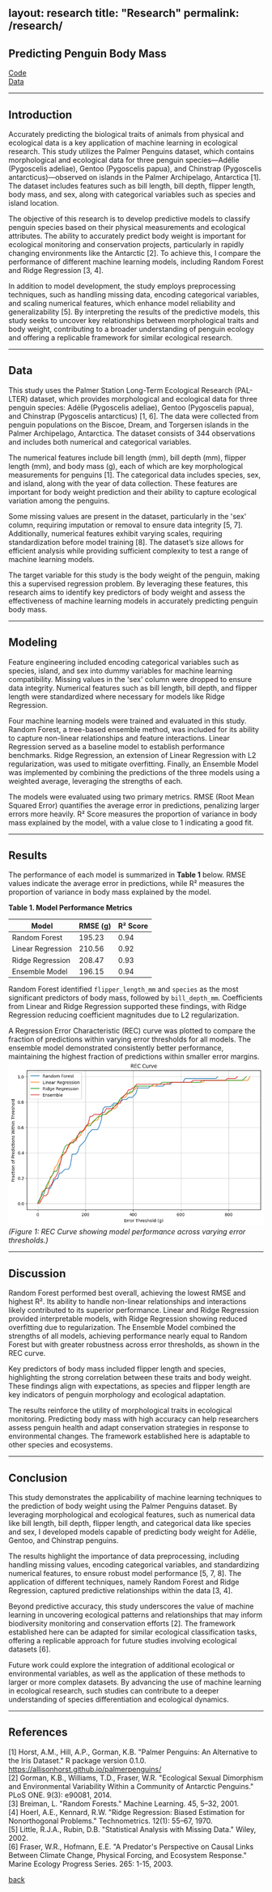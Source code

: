 layout: research
title: "Research"
permalink: /research/
---

## Predicting Penguin Body Mass

[Code](https://colab.research.google.com/drive/1J4wXknTVbelWBQYBGbdF_wsY-XkK__2m?usp=sharing)  
[Data](https://archive.ics.uci.edu/dataset/690/palmer+penguins-3)  

---

## Introduction

Accurately predicting the biological traits of animals from physical and ecological data is a key application of machine learning in ecological research. This study utilizes the Palmer Penguins dataset, which contains morphological and ecological data for three penguin species—Adélie (Pygoscelis adeliae), Gentoo (Pygoscelis papua), and Chinstrap (Pygoscelis antarcticus)—observed on islands in the Palmer Archipelago, Antarctica [1]. The dataset includes features such as bill length, bill depth, flipper length, body mass, and sex, along with categorical variables such as species and island location.

The objective of this research is to develop predictive models to classify penguin species based on their physical measurements and ecological attributes. The ability to accurately predict body weight is important for ecological monitoring and conservation projects, particularly in rapidly changing environments like the Antarctic [2]. To achieve this, I compare the performance of different machine learning models, including Random Forest and Ridge Regression [3, 4].

In addition to model development, the study employs preprocessing techniques, such as handling missing data, encoding categorical variables, and scaling numerical features, which enhance model reliability and generalizability [5]. By interpreting the results of the predictive models, this study seeks to uncover key relationships between morphological traits and body weight, contributing to a broader understanding of penguin ecology and offering a replicable framework for similar ecological research.

---

## Data

This study uses the Palmer Station Long-Term Ecological Research (PAL-LTER) dataset, which provides morphological and ecological data for three penguin species: Adélie (Pygoscelis adeliae), Gentoo (Pygoscelis papua), and Chinstrap (Pygoscelis antarcticus) [1, 6]. The data were collected from penguin populations on the Biscoe, Dream, and Torgersen islands in the Palmer Archipelago, Antarctica. The dataset consists of 344 observations and includes both numerical and categorical variables.

The numerical features include bill length (mm), bill depth (mm), flipper length (mm), and body mass (g), each of which are key morphological measurements for penguins [1]. The categorical data includes species, sex, and island, along with the year of data collection. These features are important for body weight prediction and their ability to capture ecological variation among the penguins.

Some missing values are present in the dataset, particularly in the 'sex' column, requiring imputation or removal to ensure data integrity [5, 7]. Additionally, numerical features exhibit varying scales, requiring standardization before model training [8]. The dataset’s size allows for efficient analysis while providing sufficient complexity to test a range of machine learning models.

The target variable for this study is the body weight of the penguin, making this a supervised regression problem. By leveraging these features, this research aims to identify key predictors of body weight and assess the effectiveness of machine learning models in accurately predicting penguin body mass.

---

## Modeling

Feature engineering included encoding categorical variables such as species, island, and sex into dummy variables for machine learning compatibility. Missing values in the 'sex' column were dropped to ensure data integrity. Numerical features such as bill length, bill depth, and flipper length were standardized where necessary for models like Ridge Regression.

Four machine learning models were trained and evaluated in this study. Random Forest, a tree-based ensemble method, was included for its ability to capture non-linear relationships and feature interactions. Linear Regression served as a baseline model to establish performance benchmarks. Ridge Regression, an extension of Linear Regression with L2 regularization, was used to mitigate overfitting. Finally, an Ensemble Model was implemented by combining the predictions of the three models using a weighted average, leveraging the strengths of each.

The models were evaluated using two primary metrics. RMSE (Root Mean Squared Error) quantifies the average error in predictions, penalizing larger errors more heavily. R² Score measures the proportion of variance in body mass explained by the model, with a value close to 1 indicating a good fit.

---

## Results

The performance of each model is summarized in **Table 1** below. RMSE values indicate the average error in predictions, while R² measures the proportion of variance in body mass explained by the model.

**Table 1. Model Performance Metrics**

| Model              | RMSE (g)      | R² Score      |
|--------------------|---------------|---------------|
| Random Forest      | 195.23        | 0.94          |
| Linear Regression  | 210.56        | 0.92          |
| Ridge Regression   | 208.47        | 0.93          |
| Ensemble Model     | 196.15        | 0.94          |

Random Forest identified `flipper_length_mm` and `species` as the most significant predictors of body mass, followed by `bill_depth_mm`. Coefficients from Linear and Ridge Regression supported these findings, with Ridge Regression reducing coefficient magnitudes due to L2 regularization.

A Regression Error Characteristic (REC) curve was plotted to compare the fraction of predictions within varying error thresholds for all models. The ensemble model demonstrated consistently better performance, maintaining the highest fraction of predictions within smaller error margins.
![REC Curve](images/rec_curve.png "REC Curve showing model performance across varying error thresholds")
*(Figure 1: REC Curve showing model performance across varying error thresholds.)*

---

## Discussion

Random Forest performed best overall, achieving the lowest RMSE and highest R². Its ability to handle non-linear relationships and interactions likely contributed to its superior performance. Linear and Ridge Regression provided interpretable models, with Ridge Regression showing reduced overfitting due to regularization. The Ensemble Model combined the strengths of all models, achieving performance nearly equal to Random Forest but with greater robustness across error thresholds, as shown in the REC curve.

Key predictors of body mass included flipper length and species, highlighting the strong correlation between these traits and body weight. These findings align with expectations, as species and flipper length are key indicators of penguin morphology and ecological adaptation.

The results reinforce the utility of morphological traits in ecological monitoring. Predicting body mass with high accuracy can help researchers assess penguin health and adapt conservation strategies in response to environmental changes. The framework established here is adaptable to other species and ecosystems.

---

## Conclusion

This study demonstrates the applicability of machine learning techniques to the prediction of body weight using the Palmer Penguins dataset. By leveraging morphological and ecological features, such as numerical data like bill length, bill depth, flipper length, and categorical data like species and sex, I developed models capable of predicting body weight for Adélie, Gentoo, and Chinstrap penguins.

The results highlight the importance of data preprocessing, including handling missing values, encoding categorical variables, and standardizing numerical features, to ensure robust model performance [5, 7, 8]. The application of different techniques, namely Random Forest and Ridge Regression, captured predictive relationships within the data [3, 4].

Beyond predictive accuracy, this study underscores the value of machine learning in uncovering ecological patterns and relationships that may inform biodiversity monitoring and conservation efforts [2]. The framework established here can be adapted for similar ecological classification tasks, offering a replicable approach for future studies involving ecological datasets [6].

Future work could explore the integration of additional ecological or environmental variables, as well as the application of these methods to larger or more complex datasets. By advancing the use of machine learning in ecological research, such studies can contribute to a deeper understanding of species differentiation and ecological dynamics.

---

## References

[1] Horst, A.M., Hill, A.P., Gorman, K.B. "Palmer Penguins: An Alternative to the Iris Dataset." R package version 0.1.0. https://allisonhorst.github.io/palmerpenguins/  
[2] Gorman, K.B., Williams, T.D., Fraser, W.R. "Ecological Sexual Dimorphism and Environmental Variability Within a Community of Antarctic Penguins." PLoS ONE. 9(3): e90081, 2014.  
[3] Breiman, L. "Random Forests." Machine Learning. 45, 5–32, 2001.  
[4] Hoerl, A.E., Kennard, R.W. "Ridge Regression: Biased Estimation for Nonorthogonal Problems." Technometrics. 12(1): 55–67, 1970.  
[5] Little, R.J.A., Rubin, D.B. "Statistical Analysis with Missing Data." Wiley, 2002.  
[6] Fraser, W.R., Hofmann, E.E. "A Predator's Perspective on Causal Links Between Climate Change, Physical Forcing, and Ecosystem Response." Marine Ecology Progress Series. 265: 1-15, 2003.  

[back](./)

